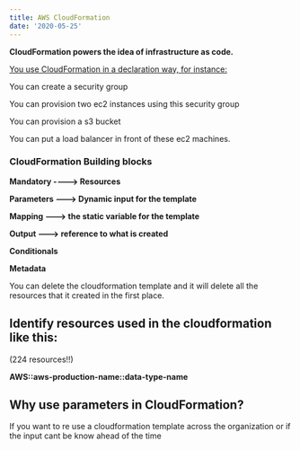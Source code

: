 ```yaml
---
title: AWS CloudFormation
date: '2020-05-25'
---
```


**CloudFormation powers the idea of infrastructure as code.**

<u>You use CloudFormation in a declaration way, for instance:</u>

You can create a security group

You can provision two ec2 instances using this security group

You can provision a s3 bucket

You can put a load balancer in front of these ec2 machines.

### CloudFormation Building blocks

**Mandatory ----> Resources**

**Parameters ---> Dynamic input for the template**

**Mapping ---> the static variable for the template**

**Output ---> reference to what is created**

**Conditionals**

**Metadata**

You can delete the cloudformation template and it will delete all the resources that it created in the first place.

## Identify resources used in the cloudformation like this:

(224 resources!!)

**AWS::aws-production-name::data-type-name**

## Why use parameters in CloudFormation?

If you want to re use a cloudformation template across the organization or if the input cant be know ahead of the time
